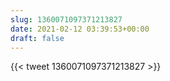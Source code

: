 ```yaml
---
slug: 1360071097371213827
date: 2021-02-12 03:39:53+00:00
draft: false
---
```


{{< tweet 1360071097371213827 >}}
